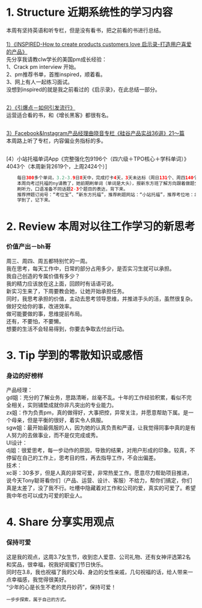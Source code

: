 # 1. Structure 近期系统性的学习内容
本周有坚持英语和听专栏，但是没有看书，把之前看的书进行总结。</br>
</br>
[1）《INSPIRED-How to create products customers love 启示录-打造用户喜爱的产品》]()</br>
先分享我请教clw学长的美国pm成长经验：</br>
1、Crack pm interview 开始。</br>
2、pm推荐书单，首推inspired，顺着看。</br>
3、网上有人一起练习面试。</br>
没想到inspired的就是我之前看过的《启示录》，在此总结一部分。</br>
```Java

```
[2）《引爆点－如何引发流行》]()</br>
运营适合看的书，和《增长黑客》都很有名。</br>
```Java

```

[3）Facebook&Instagram产品经理曲晓音专栏《硅谷产品实战36讲》21～篇](https://book.douban.com/subject/30245174/)</br>
本周路上听了专栏，内容偏业务指标的多。</br>
```Java

```
[4）小站托福单词App《完整强化包9196个（四六级＋TPO核心＋学科单词）》4043个（本周新背2619个，上周2424个）]
```Java
    每日300多个单词，3.2-3.9日8天中，完成打卡4天，3天未达标（周日131个、周四140个、周五70个），1天未背（周六）,加油～
    本周向考过托福的ny请教了，她前期刷单词（单词是大头），报新东方班了解方向跟着做题分析，后期刷题1个月，用“小站托福”刷TPO，1天1套。
    刷听力，口语准备不同话题2-3个题目的表达，背下来。
    推荐押题订阅号：“考位宝”、“新东方托福”，推荐刷题网站：“小站托福”，推荐考位地：北外（设备好）、中华女子学院（人少）。
    学到了，记下来。
```
# 2. Review 本周对以往工作学习的新思考
### 价值产出－bh哥
周三、周四、周五都特别忙的一周。</br>
我在思考，每天工作中，日常的部分占用多少，是否实习生就可以承担。</br>
我自己创造的专属价值有多少？</br>
我的精力应该放在这上面，回顾时有话语可说。</br>
新实习生来了，下周要教会她，让她开始承担任务。</br>
同时，我思考承担的价值，主动去思考领导思维，并推进手头的活，虽然很复杂。</br>
做好交给你的事，改进效率。</br>
做可能要做的事，思维提前布局。</br>
还有，不要怕，不要懒。</br>
想要的生活不会轻易得到，你要去争取去付出行动。</br>

# 3. Tip 学到的零散知识或感悟
### 身边的好榜样
产品经理：</br>
gd姐：充分的了解业务，思路清晰，丝毫不乱。十年的工作经验积累，看似不完全相关，实则铺垫成就你非凡突出的专业能力。</br>
zx姐：作为负责pm，真的做得好，大事把控，异常关注，并愿意帮助下属。是一个母亲，但是平衡的很好，着实令人佩服。</br>
sgw姐：最开始最佩服的人，因为她的认真负责和严谨，让我觉得同事中真的是有人努力的去做事业，而不是仅完成或秀。</br>
UI设计：</br>
dj姐：很爱思考，每一步动作的原因，导致的结果，对用户形成的印象。较真，不停留在自己的工作上，思考目的性，再去指导工作，不会出偏差。</br>
技术：</br>
xc哥：30多岁，但是人真的非常可爱，非常热爱工作。愿意尽力帮助项目推进，说今天Tony聪哥看你们（产品、运营、设计、客服）不给力，帮你们搞定，你们真是太差了，没了我不行。吐槽中隐藏着对工作和公司的爱，真实的可爱了。希望我中年也可以成为可爱的职业人。</br>


# 4. Share 分享实用观点
### 保持可爱
这是我的观点，这周3.7女生节，收到恋人爱意、公司礼物、还有女神评选第2名和奖品，很幸福，祝我好闺蜜们节日快乐。</br>
同时在3.8，我也祝福了我的父母、身边的女性亲戚，几句祝福的话，给人带来一点幸福感，我觉得很美好。</br>
“少年的心是长生不老的灵丹妙药”，保持可爱！</br>

```
一步步探索，属于自己的方式。
```
